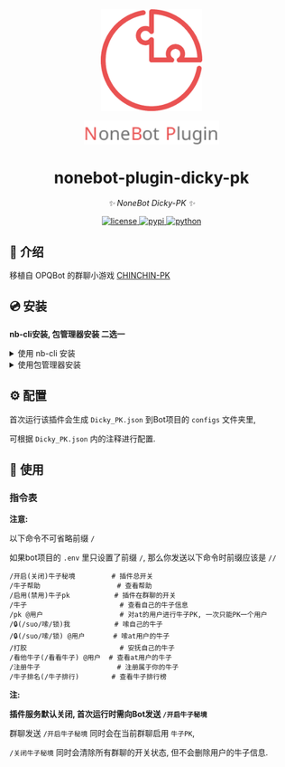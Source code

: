 <div align="center">
  <a href="https://v2.nonebot.dev/store"><img src="https://raw.githubusercontent.com/tkgs0/nbpt/resources/nbp_logo.png" width="180" height="180" alt="NoneBotPluginLogo"></a>
  <br>
  <p><img src="https://raw.githubusercontent.com/tkgs0/nbpt/resources/NoneBotPlugin.svg" width="240" alt="NoneBotPluginText"></p>
</div>

<div align="center">

# nonebot-plugin-dicky-pk

_✨ NoneBot Dicky-PK ✨_


<a href="./LICENSE">
    <img src="https://img.shields.io/github/license/tkgs0/nonebot-plugin-dicky-pk.svg" alt="license">
</a>
<a href="https://pypi.python.org/pypi/nonebot-plugin-dicky-pk">
    <img src="https://img.shields.io/pypi/v/nonebot-plugin-dicky-pk.svg" alt="pypi">
</a>
<a href="https://www.python.org">
    <img src="https://img.shields.io/badge/python-3.8+-blue.svg" alt="python">
</a>

</div>

## 📖 介绍

移植自 OPQBot 的群聊小游戏 [CHINCHIN-PK](https://github.com/opq-osc/chinchin-pk)

## 💿 安装

**nb-cli安装, 包管理器安装  二选一**

<details>
<summary>使用 nb-cli 安装</summary>

在 nonebot2 项目的根目录下打开命令行, 输入以下指令即可安装

    nb plugin install nonebot-plugin-dicky-pk

</details>

<details>
<summary>使用包管理器安装</summary>

在 nonebot2 项目的插件目录下, 打开命令行,

**根据你使用的包管理器, 输入相应的安装命令**

<details>
<summary>pip</summary>

    pip install nonebot-plugin-dicky-pk

</details>
<details>
<summary>pdm</summary>

    pdm add nonebot-plugin-dicky-pk

</details>
<details>
<summary>poetry</summary>

    poetry add nonebot-plugin-dicky-pk

</details>
<details>
<summary>conda</summary>

    conda install nonebot-plugin-dicky-pk

</details>

打开 bot项目下的 `pyproject.toml` 文件,

在其 `plugins` 里加入 `nonebot_plugin_dicky_pk`

    plugins = ["nonebot_plugin_dicky_pk"]

</details>
</details>

## ⚙️ 配置

首次运行该插件会生成 `Dicky_PK.json` 到Bot项目的 `configs` 文件夹里,

可根据 `Dicky_PK.json` 内的注释进行配置.

## 🎉 使用

### 指令表

**注意:**

以下命令不可省略前缀 `/`

如果bot项目的 `.env` 里只设置了前缀 `/`, 那么你发送以下命令时前缀应该是 `//`

```
/开启(关闭)牛子秘境         # 插件总开关
/牛子帮助                   # 查看帮助
/启用(禁用)牛子pk           # 插件在群聊的开关
/牛子                       # 查看自己的牛子信息
/pk @用户                   # 对at的用户进行牛子PK, 一次只能PK一个用户
/🔒(/suo/嗦/锁)我           # 嗦自己的牛子
/🔒(/suo/嗦/锁) @用户       # 嗦at用户的牛子
/打胶                       # 安抚自己的牛子
/看他牛子(/看看牛子) @用户  # 查看at用户的牛子
/注册牛子                   # 注册属于你的牛子
/牛子排名(/牛子排行)        # 查看牛子排行榜
```

**注:**

**插件服务默认关闭, 首次运行时需向Bot发送 `/开启牛子秘境`**

群聊发送 `/开启牛子秘境` 同时会在当前群聊启用 `牛子PK`,

`/关闭牛子秘境` 同时会清除所有群聊的开关状态, 但不会删除用户的牛子信息.

